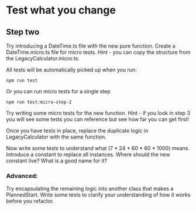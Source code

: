 # Test what you change

## Step two 

Try introducing a DateTime.ts file with the new pure function. Create a DateTime.micro.ts file for micro tests.
Hint - you can copy the structure from the LegacyCalculator.micro.ts.

All tests will be automatically picked up when you run:

```npm run test```

Or you can run micro tests for a single step

```npm run test:micro-step-2```

Try writing some micro tests for the new function. Hint - if you look in step 3 you will see some tests you can reference
but see how far you can get first! 

Once you have tests in place, replace the duplicate logic in LegacyCalculator with the same function.

Now write some tests to understand what (7 * 24 * 60 * 60 * 1000) means. Introduce a constant to replace all instances.
Where should the new constant live? What is a good name for it?

### Advanced:
Try encapsulating the remaining logic into another class that makes a PlannedStart. Write some tests to clarify your
understanding of how it works before you refactor.
